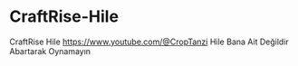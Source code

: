 # CraftRise-Hile
CraftRise Hile
https://www.youtube.com/@CropTanzi
Hile Bana Ait Değildir Abartarak Oynamayın 
